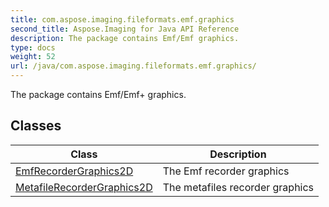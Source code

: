 ```yaml
---
title: com.aspose.imaging.fileformats.emf.graphics
second_title: Aspose.Imaging for Java API Reference
description: The package contains Emf/Emf graphics.
type: docs
weight: 52
url: /java/com.aspose.imaging.fileformats.emf.graphics/
---
```


The package contains Emf/Emf+ graphics.


## Classes

| Class | Description |
| --- | --- |
| [EmfRecorderGraphics2D](../com.aspose.imaging.fileformats.emf.graphics/emfrecordergraphics2d) | The Emf recorder graphics |
| [MetafileRecorderGraphics2D](../com.aspose.imaging.fileformats.emf.graphics/metafilerecordergraphics2d) | The metafiles recorder graphics |
